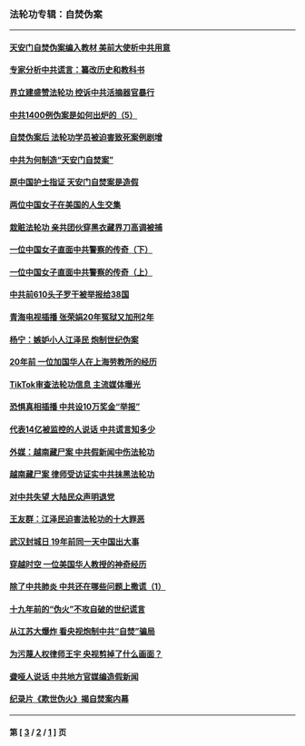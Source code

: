 ### 法轮功专辑：自焚伪案
---
#### [天安门自焚伪案编入教材 美前大使析中共用意](../../pages/nf5562/n13791932.md?12020430) 
#### [专家分析中共谎言：纂改历史和教科书](../../pages/nf5562/n13781542.md?12020430) 
#### [界立建盛赞法轮功 控诉中共活摘器官暴行](../../pages/nf5562/n13781971.md?12020430) 
#### [中共1400例伪案是如何出炉的（5）](../../pages/nf5562/n13226831.md?12020430) 
#### [自焚伪案后 法轮功学员被迫害致死案例剧增](../../pages/nf5562/n13190600.md?12020430) 
#### [中共为何制造“天安门自焚案”](../../pages/nf5562/n13183270.md?12020430) 
#### [原中国护士指证 天安门自焚案是造假](../../pages/nf5562/n13172289.md?12020430) 
#### [两位中国女子在美国的人生交集](../../pages/nf5562/n13156138.md?12020430) 
#### [栽赃法轮功 亲共团伙穿黑衣藏界刀高调被捕](../../pages/nf5562/n13073780.md?12020430) 
#### [一位中国女子直面中共警察的传奇（下）](../../pages/nf5562/n12989706.md?12020430) 
#### [一位中国女子直面中共警察的传奇（上）](../../pages/nf5562/n12985072.md?12020430) 
#### [中共前610头子罗干被举报给38国](../../pages/nf5562/n12975419.md?12020430) 
#### [青海电视插播 张荣娟20年冤狱又加刑2年](../../pages/nf5562/n12738166.md?12020430) 
#### [杨宁：嫉妒小人江泽民 炮制世纪伪案](../../pages/nf5562/n12724108.md?12020430) 
#### [20年前 一位加国华人在上海劳教所的经历](../../pages/nf5562/n12707932.md?12020430) 
#### [TikTok审查法轮功信息 主流媒体曝光](../../pages/nf5562/n12362336.md?12020430) 
#### [恐惧真相插播 中共设10万奖金“举报”](../../pages/nf5562/n12306396.md?12020430) 
#### [代表14亿被监控的人说话 中共谎言知多少](../../pages/nf5562/n12297484.md?12020430) 
#### [外媒：越南藏尸案 中共假新闻中伤法轮功](../../pages/nf5562/n12264411.md?12020430) 
#### [越南藏尸案 律师受访证实中共抹黑法轮功](../../pages/nf5562/n12261878.md?12020430) 
#### [对中共失望 大陆民众声明退党](../../pages/nf5562/n12187315.md?12020430) 
#### [王友群：江泽民迫害法轮功的十大罪恶](../../pages/nf5562/n12169074.md?12020430) 
#### [武汉封城日 19年前同一天中国出大事](../../pages/nf5562/n12150901.md?12020430) 
#### [穿越时空  一位美国华人教授的神奇经历](../../pages/nf5562/n12097460.md?12020430) 
#### [除了中共肺炎 中共还在哪些问题上撒谎（1）](../../pages/nf5562/n11955770.md?12020430) 
#### [十九年前的“伪火”不攻自破的世纪谎言](../../pages/nf5562/n11813238.md?12020430) 
#### [从江苏大爆炸 看央视炮制中共“自焚”骗局](../../pages/nf5562/n11140275.md?12020430) 
#### [为污蔑人权律师王宇 央视剪掉了什么画面？](../../pages/nf5562/n11130142.md?12020430) 
#### [聋哑人说话 中共地方官媒编造假新闻](../../pages/nf5562/n11006067.md?12020430) 
#### [纪录片《欺世伪火》揭自焚案内幕](../../pages/nf5562/n11002664.md?12020430) 

---
#### 第 [ [3](./3.md?12020430) / [2](./2.md?12020430) / [1](./1.md?12020430) ] 页
